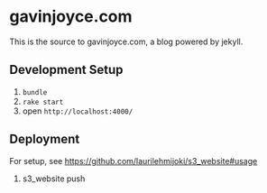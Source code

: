 # gavinjoyce.com

This is the source to gavinjoyce.com, a blog powered by jekyll.

## Development Setup

1. `bundle`
2. `rake start`
3. open `http://localhost:4000/`

## Deployment

For setup, see https://github.com/laurilehmijoki/s3_website#usage

1. s3_website push
